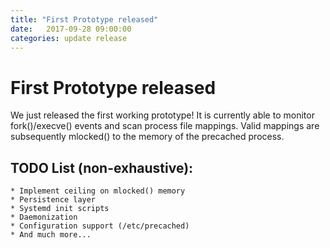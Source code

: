 ```yaml
---
title: "First Prototype released"
date:   2017-09-28 09:00:00
categories: update release
---
```


# First Prototype released

We just released the first working prototype!
It is currently able to monitor fork()/execve() events and scan process file mappings.
Valid mappings are subsequently mlocked() to the memory of the precached process.

## TODO List (non-exhaustive):
	* Implement ceiling on mlocked() memory
	* Persistence layer
	* Systemd init scripts
	* Daemonization
	* Configuration support (/etc/precached)
	* And much more...
